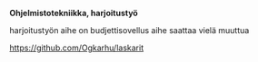 **Ohjelmistotekniikka, harjoitustyö**

harjoitustyön aihe on budjettisovellus
aihe saattaa vielä muuttua

https://github.com/Ogkarhu/laskarit
